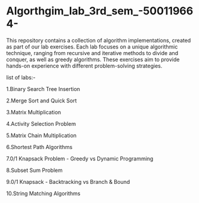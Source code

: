 # Algorthgim_lab_3rd_sem_-500119664-
This repository contains a collection of algorithm implementations, created as part of our lab exercises. Each lab focuses on a unique algorithmic technique, ranging from recursive and iterative methods to divide and conquer, as well as greedy algorithms. These exercises aim to provide hands-on experience with different problem-solving strategies.



list of labs:-

1.Binary Search Tree Insertion

2.Merge Sort and Quick Sort

3.Matrix Multiplication

4.Activity Selection Problem

5.Matrix Chain Multiplication 

6.Shortest Path Algorithms

7.0/1 Knapsack Problem - Greedy vs Dynamic Programming

8.Subset Sum Problem

9.0/1 Knapsack - Backtracking vs Branch & Bound

10.String Matching Algorithms 

